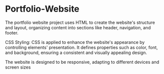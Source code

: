 # Portfolio-Website
The portfolio website project uses HTML to create the website's structure and layout, organizing content into sections like header, navigation, and footer.

CSS Styling: CSS is applied to enhance the website's appearance by controlling elements' presentation. It defines properties such as color, font, and background, ensuring a consistent and visually appealing design.

The website is designed to be responsive, adapting to different devices and screen sizes


